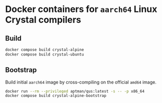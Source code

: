 # Docker containers for `aarch64` Linux Crystal compilers

## Build

```bash
docker compose build crystal-alpine
docker compose build crystal-ubuntu
```

## Bootstrap

Build initial `aarch64` image by cross-compiling on the official `amd64` image.

```bash
docker run --rm --privileged aptman/qus:latest -s -- -p x86_64
docker compose build crystal-alpine-bootstrap
```
